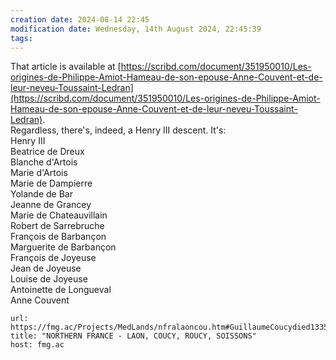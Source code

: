 ```yaml
---
creation date: 2024-08-14 22:45
modification date: Wednesday, 14th August 2024, 22:45:39
tags: 
---
```


That article is available at [https://scribd.com/document/351950010/Les-origines-de-Philippe-Amiot-Hameau-de-son-epouse-Anne-Couvent-et-de-leur-neveu-Toussaint-Ledran](https://scribd.com/document/351950010/Les-origines-de-Philippe-Amiot-Hameau-de-son-epouse-Anne-Couvent-et-de-leur-neveu-Toussaint-Ledran).  
Regardless, there's, indeed, a Henry III descent. It's:  
Henry III   
Beatrice de Dreux  
Blanche d'Artois  
Marie d'Artois  
Marie de Dampierre  
Yolande de Bar  
Jeanne de Grancey  
Marie de Chateauvillain  
Robert de Sarrebruche  
François de Barbançon  
Marguerite de Barbançon   
François de Joyeuse  
Jean de Joyeuse  
Louise de Joyeuse  
Antoinette de Longueval  
Anne Couvent





```cardlink
url: https://fmg.ac/Projects/MedLands/nfralaoncou.htm#GuillaumeCoucydied1335
title: "NORTHERN FRANCE - LAON, COUCY, ROUCY, SOISSONS"
host: fmg.ac
```


